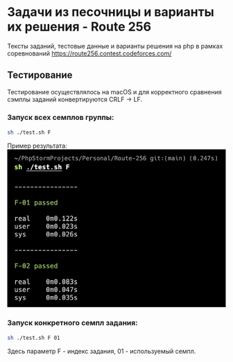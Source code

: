 # Задачи из песочницы и варианты их решения - Route 256

Тексты заданий, тестовые данные и варианты решения на php в рамках соревнований https://route256.contest.codeforces.com/

## Тестирование
Тестирование осуществлялось на macOS и для корректного сравнения сэмплы заданий конвертируются CRLF -> LF.

### Запуск всех семплов группы:
```bash
sh ./test.sh F
```
Пример результата:
![Пример результата](var/img/tests-output.png)

### Запуск конкретного семпл задания:
```bash
sh ./test.sh F 01
```
Здесь параметр F - индекс задания, 01 - используемый семпл.
